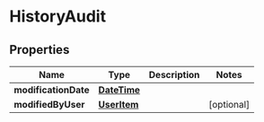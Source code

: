 
# HistoryAudit

## Properties
Name | Type | Description | Notes
------------ | ------------- | ------------- | -------------
**modificationDate** | [**DateTime**](DateTime.md) |  | 
**modifiedByUser** | [**UserItem**](UserItem.md) |  |  [optional]




